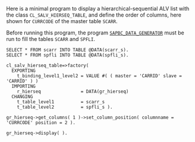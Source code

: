 Here is a minimal program to display a hierarchical-sequential ALV list with the class `CL_SALV_HIERSEQ_TABLE`, and define the order of columns, here shown for `CURRCODE` of the master table `SCARR`.

Before running this program, the program [`SAPBC_DATA_GENERATOR`]() must be run to fill the tables `SCARR` and `SPFLI`.

```
SELECT * FROM scarr INTO TABLE @DATA(scarr_s).
SELECT * FROM spfli INTO TABLE @DATA(spfli_s).

cl_salv_hierseq_table=>factory(
  EXPORTING
    t_binding_level1_level2 = VALUE #( ( master = 'CARRID' slave = 'CARRID' ) )
  IMPORTING
    r_hierseq               = DATA(gr_hierseq)
  CHANGING
    t_table_level1          = scarr_s
    t_table_level2          = spfli_s ).

gr_hierseq->get_columns( 1 )->set_column_position( columnname = 'CURRCODE' position = 2 ).

gr_hierseq->display( ).
```
